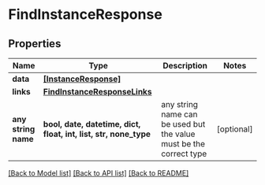 # FindInstanceResponse


## Properties
Name | Type | Description | Notes
------------ | ------------- | ------------- | -------------
**data** | [**[InstanceResponse]**](InstanceResponse.md) |  | 
**links** | [**FindInstanceResponseLinks**](FindInstanceResponseLinks.md) |  | 
**any string name** | **bool, date, datetime, dict, float, int, list, str, none_type** | any string name can be used but the value must be the correct type | [optional]

[[Back to Model list]](../README.md#documentation-for-models) [[Back to API list]](../README.md#documentation-for-api-endpoints) [[Back to README]](../README.md)


